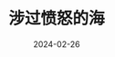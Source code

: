 ---
layout: page
title: 涉过愤怒的海
description: >
  呼吁关注青少年心理健康的宣传片。动机是好的，但是呈现出来的剧情太抓马了，有些架空。更希望可以通过更贴合普通人生活实际的情节出发，也许更能打动我。
category: 电影
img: assets/img/movie/she_guo_fen_nu_de_hai.webp
star: 3
date: 2024-02-26
---